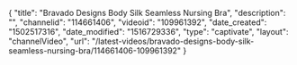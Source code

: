 {
    "title": "Bravado Designs Body Silk Seamless Nursing Bra",
    "description": "",
    "channelid": "114661406",
    "videoid": "109961392",
    "date_created": "1502517316",
    "date_modified": "1516729336",
    "type": "captivate",
    "layout": "channelVideo",
    "url": "\/latest-videos\/bravado-designs-body-silk-seamless-nursing-bra\/114661406-109961392"
}